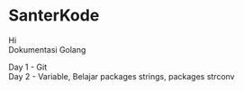 # SanterKode
Hi <br>
Dokumentasi Golang 

Day 1 - Git <br>
Day 2 - Variable, Belajar packages strings, packages strconv
